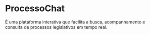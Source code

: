 # ProcessoChat
É uma plataforma interativa que facilita a busca, acompanhamento e consulta de processos legislativos em tempo real.
